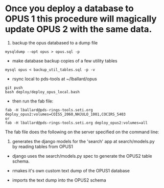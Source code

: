 # Once you deploy a database to OPUS 1 this procedure will magically update OPUS 2 with the same data.

1. backup the opus databased to a dump file

```
mysqldump --opt opus > opus.sql -p
```

- make database backup copies of a few utility tables

```
mysql opus < backup_util_tables.sql -p -v
```

- rsync local to pds-tools at ~/lballard/opus

```
git push
bash deploy/deploy_opus_local.bash
```

- then run the fab file:

```
fab -H lballard@pds-rings-tools.seti.org deploy_opus2:volumes=COISS_2060,NHJULO_1001,COCIRS_5403
or
fab -H lballard@pds-rings-tools.seti.org deploy_opus2:volumes=all

```
The fab file does the following on the server specified on the command line:

1.  generates the django models for the 'search' app at search/models.py by reading tables from OPUS1

-  django uses the search/models.py spec to generate the OPUS2 table schema.

-  rmakes it's own custom text dump of the OPUS1 database

-  imports the text dump into the OPUS2 schema


